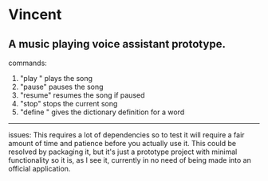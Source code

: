 # Vincent
A music playing voice assistant prototype.
-----------------------------------------------------------------------------
commands:
  1) "play <song>"     plays the song
  2) "pause"           pauses the song
  3) "resume"          resumes the song if paused
  4) "stop"            stops the current song
  5) "define <word>"   gives the dictionary definition for a word
-----------------------------------------------------------------------------
issues:
  This requires a lot of dependencies so to test it will require a fair amount of time and patience before you actually use it.
  This could be resolved by packaging it, but it's just a prototype project with minimal functionality so it is, as I see it, currently in no need of being made into an official application.
